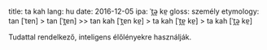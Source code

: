 title: ta kah
lang: hu
date: 2016-12-05
ipa: ˈt̪ə̰ kɐ̤
gloss: személy
etymology: tan [ˈtɐn] > tan [ˈt̪ɐn] >> tan kah [ˈt̪ɐn kɐ̤] > ta kah [ˈt̪ɐ̰ kɐ̤] > ta kah [ˈt̪ə̰ kɐ̤]

Tudattal rendelkező, inteligens élőlényekre használják.